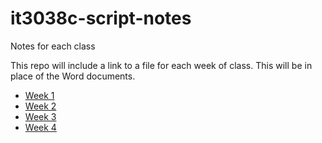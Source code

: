 # it3038c-script-notes
Notes for each class 

This repo will include a link to a file for each week of class. This will be in place of the Word documents. 



- [Week 1](/Week1/README.md)
- [Week 2](/Week2/README.md)
- [Week 3](/Week3/README.md)
- [Week 4](/Week4/README.md)